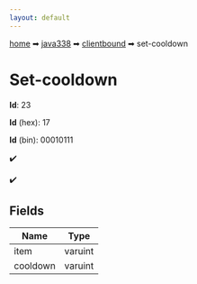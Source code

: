 ```yaml
---
layout: default
---
```


[home](/) ➡ [java338](/protocol/java338) ➡ [clientbound](/protocol/java338/clientbound) ➡ set-cooldown

# Set-cooldown

**Id**: 23

**Id** (hex): 17

**Id** (bin): 00010111

✔️

✔️

## Fields

Name | Type
---|---
item | varuint
cooldown | varuint

